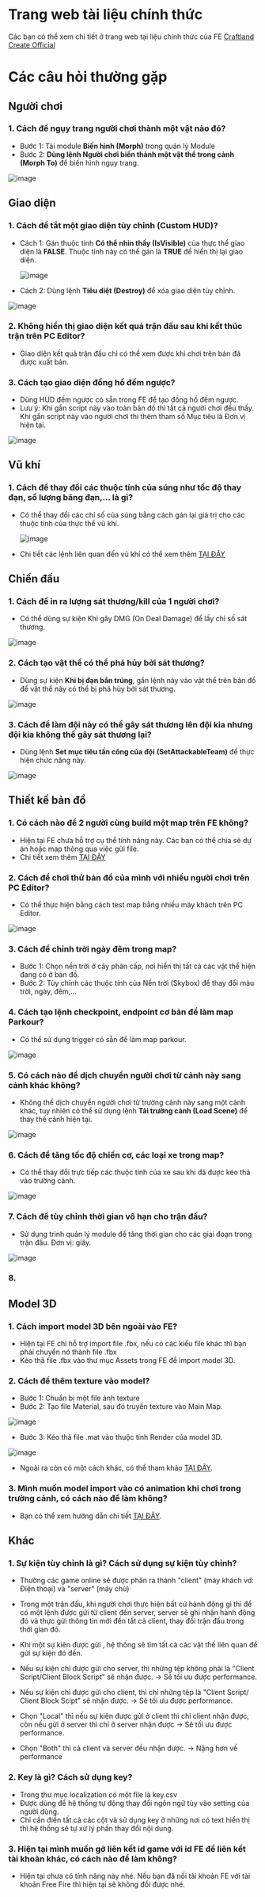# Trang web tài liệu chính thức
Các bạn có thể xem chi tiết ở trang web tại liệu chính thức của FE [Craftland Create Official](https://createofficial.garena.com/vn/docs)


# Các câu hỏi thường gặp

## Người chơi
### 1. Cách để ngụy trang người chơi thành một vật nào đó?
- Bước 1: Tải module **Biến hình (Morph)** trong quản lý Module
- Bước 2: **Dùng lệnh Người chơi biến thành một vật thể trong cảnh (Morph To)** để biến hình ngụy trang.

![image](https://github.com/user-attachments/assets/7dcf91ae-11ef-427c-9088-1ba62f251871)


## Giao diện
### 1. Cách để tắt một giao diện tùy chỉnh (Custom HUD)?
- Cách 1: Gán thuộc tính **Có thể nhìn thấy (IsVisible)** của thực thể giao diện là **FALSE**. Thuộc tính này có thể gán là **TRUE** để hiển thị lại giao diện.
  
  ![image](https://github.com/user-attachments/assets/94c2fa83-2bc7-4798-b3a4-0f2700708d91)

- Cách 2:  Dùng lệnh **Tiêu diệt (Destroy)** để xóa giao diện tùy chỉnh.
  
![image](https://github.com/user-attachments/assets/eb6facad-7204-4953-8cfa-6e95a68b8a14)


### 2. Không hiển thị giao diện kết quả trận đấu sau khi kết thúc trận trên PC Editor?
- Giao diện kết quả trận đấu chỉ có thể xem được khi chơi trên bản đã được xuất bản.


### 3. Cách tạo giao diện đồng hồ đếm ngược?
- Dùng HUD đếm ngược có sẵn trong FE để tạo đồng hồ đếm ngược.
- Lưu ý: Khi gắn script này vào toàn bản đồ thì tất cả người chơi đều thấy. Khi gắn script này vào người chơi thì thêm tham số Mục tiêu là Đơn vị hiện tại.

![image](https://github.com/user-attachments/assets/2f5d52a9-704b-4aae-8e45-18536f9c3570)
  

## Vũ khí
### 1. Cách để thay đổi các thuộc tính của súng như tốc độ thay đạn, số lượng băng đạn,... là gì?
- Có thể thay đổi các chỉ số của súng bằng cách gán lại giá trị cho các thuộc tính của thực thể vũ khí.

  ![image](https://github.com/user-attachments/assets/938c4cd7-7315-4498-b4f3-7249e60a1c9a)

- Chi tiết các lệnh liên quan đến vũ khí có thể xem thêm [TẠI ĐÂY](https://createofficial.garena.com/vn/docs/component-79)


## Chiến đấu
### 1. Cách để in ra lượng sát thương/kill của 1 người chơi?
- Có thể dùng sự kiện Khi gây DMG (On Deal Damage) để lấy chỉ số sát thương.

![image](https://github.com/user-attachments/assets/1eb0f5b2-17e7-43bb-b720-e76c17c0aa54)

### 2. Cách tạo vật thể có thể phá hủy bởi sát thương?
- Dùng sự kiện **Khi bị đạn bắn trúng**, gắn lệnh này vào vật thể trên bản đồ để vật thể này có thể bị phá hủy bởi sát thương.
  
![image](https://github.com/user-attachments/assets/2ad62a33-f7ad-4c1f-831b-8fbaa0b9dc8b)


### 3. Cách để làm đội này có thể gây sát thương lên đội kia nhưng đội kia không thể gây sát thương lại?
- Dùng lệnh **Set mục tiêu tấn công của đội** **(SetAttackableTeam)** để thực hiện chức năng này.

![image](https://github.com/user-attachments/assets/03d725e3-eceb-44d7-a6e4-b66d8daa1159)




## Thiết kế bản đồ
### 1. Có cách nào để 2 người cùng build một map trên FE không?
- Hiện tại FE chưa hỗ trợ cụ thể tính năng này. Các bạn có thể chia sẻ dự án hoặc map thông qua việc gửi file.
- Chi tiết xem thêm [TẠI ĐÂY](https://github.com/trivyGameCTV/Craftland-Tutorial/blob/main/Ti%E1%BA%BFng%20Vi%E1%BB%87t/40.%20Chia%20s%E1%BA%BB%20d%E1%BB%B1%20%C3%A1n/Chia%20s%E1%BA%BB%20D%E1%BB%B1%20%C3%A1n.md)


### 2.  Cách để chơi thử bản đồ của mình với nhiều người chơi trên PC Editor? 
- Có thể thực hiện bằng cách test map bằng nhiều máy khách trên PC Editor.

![image](https://github.com/user-attachments/assets/cba54564-836a-4002-a15a-be870f17bca5)


### 3. Cách để chỉnh trời ngày đêm trong map?
- Bước 1: Chọn nền trời ở cây phân cấp, nơi hiển thị tất cả các vật thể hiện đang có ở bản đồ.
- Bước 2: Tùy chỉnh các thuộc tính của Nền trời (Skybox) để thay đổi màu trời, ngày, đêm,...


### 4. Cách tạo lệnh checkpoint, endpoint cơ bản để làm map Parkour?
- Có thể sử dụng trigger có sẵn để làm map parkour.

![image](https://github.com/user-attachments/assets/2fdc9c44-453f-4793-afb0-1872aed9df01)


### 5. Có cách nào để dịch chuyển người chơi từ cảnh này sang cảnh khác không?
- Không thể dịch chuyển người chơi từ trường cảnh này sang một cảnh khác, tuy nhiên có thể sử dụng lệnh **Tải trường cảnh (Load Scene)** để thay thế cảnh hiện tại.

![image](https://github.com/user-attachments/assets/b3eb88b7-dfa7-4011-b29c-4020a5755f42)


### 6. Cách để tăng tốc độ chiến cơ, các loại xe trong map?
- Có thể thay đổi trực tiếp các thuộc tính của xe sau khi đã được kéo thả vào trường cảnh.

![image](https://github.com/user-attachments/assets/a3deebb4-3062-40d9-8fff-606c765d8bfe)


### 7. Cách để tùy chỉnh thời gian vô hạn cho trận đấu?
- Sử dụng trình quản lý module để tăng thời gian cho các giai đoạn trong trận đấu. Đơn vị: giây.

![image](https://github.com/user-attachments/assets/7ffb5a99-538b-4b34-bd85-cf073422f130)


### 8. 


## Model 3D
### 1. Cách import model 3D bên ngoài vào FE?
- Hiện tại FE chỉ hỗ trợ import file .fbx, nếu có các kiểu file khác thì bạn phải chuyển nó thành file .fbx
- Kéo thả file .fbx vào thư mục Assets trong FE để import model 3D.


### 2. Cách để thêm texture vào model?
- Bước 1: Chuẩn bị một file ảnh texture
- Bước 2: Tạo file Material, sau đó truyền texture vào Main Map.
  
![image](https://github.com/user-attachments/assets/22ff34ec-2e32-44b0-a1cf-aa7989265680)

- Bước 3: Kéo thả file .mat vào thuộc tính Render của model 3D.
  
![image](https://github.com/user-attachments/assets/ad223c06-3b12-48a6-913a-4b3f56c4f9af)

- Ngoài ra còn có một cách khác, có thể tham khảo [TẠI ĐÂY](https://github.com/trivyGameCTV/Craftland-Tutorial/blob/6e10b9713baeacbe1a0d00d5e12ddb8fd75ae3a5/Ti%E1%BA%BFng%20Vi%E1%BB%87t/7.%20Ng%C6%B0%E1%BB%9Di%20ch%C6%A1i/Ng%C6%B0%E1%BB%9Di%20ch%C6%A1i%20-%20S%E1%BB%95%20tay%20ng%C6%B0%E1%BB%9Di%20d%C3%B9ng%20.md#c%C3%A1ch-th%C3%AAm-texture-cho-ng%C6%B0%E1%BB%9Di-ch%C6%A1i-trong-t%E1%BB%87p-d%E1%BB%AF-li%E1%BB%87u-ng%C6%B0%E1%BB%9Di-ch%C6%A1i).


### 3. Mình muốn model import vào có animation khi chơi trong trường cảnh, có cách nào để làm không?
- Bạn có thể xem hướng dẫn chi tiết [TẠI ĐÂY](https://github.com/trivyGameCTV/Craftland-Tutorial/blob/main/Ti%E1%BA%BFng%20Vi%E1%BB%87t/24.%20H%E1%BB%87%20th%E1%BB%91ng%20ho%E1%BA%A1t%20h%C3%ACnh/H%E1%BB%87%20th%E1%BB%91ng%20ho%E1%BA%A1t%20h%C3%ACnh%20-%20H%C6%B0%E1%BB%9Bng%20d%E1%BA%ABn%20ng%C6%B0%E1%BB%9Di%20d%C3%B9ng.md#m%C3%A1y-tr%E1%BA%A1ng-th%C3%A1i-ho%E1%BA%A1t-h%C3%ACnh).




## Khác
### 1. Sự kiện tùy chỉnh là gì? Cách sử dụng sự kiện tùy chỉnh?
- Thường các game online sẽ được phân ra thành "client" (máy khách vd: Điện thoại) và "server" (máy chủ)
- Trong một trận đấu, khi người chơi thực hiện bất cứ hành động gì thì để có một lệnh được gửi từ client đến server, server sẽ ghi nhận hành động đó và thực gửi thông tin mới đến tất cả client, thay đổi trận đấu trong thời gian đó.
 
- Khi một sự kiên được gửi , hệ thống sẽ tìm tất cả các vật thể liên quan để gửi sự kiện đó đến. 

- Nếu sự kiện chỉ được gửi cho server, thì những tệp không phải là "Client Script/Client Block Script" sẽ nhận được. 
-> Sẽ tối ưu được performance. 

- Nếu sự kiện chỉ được gửi cho client, thì chỉ những tệp là "Client Script/ Client Block Scipt" sẽ nhận được. 
-> Sẽ tối ưu được performance. 

- Chọn "Local" thì nếu sự kiện được gửi ở client thì chỉ client nhận được, còn nếu gửi ở server thì chỉ ở server nhận được 
-> Sẽ tối ưu được performance. 

- Chọn "Both" thì cả client và server đều nhận được. 
-> Nặng hơn về performance 


### 2. Key là gì? Cách sử dụng key?
- Trong thư mục localization có một file là key.csv
- Được dùng để hệ thống tự động thay đổi ngôn ngữ tùy vào setting của người dùng. 
- Chỉ cần điền tất cả các cột và sử dụng key ở những nơi có text hiển thị thì hệ thống sẽ tự xử lý phần thay đổi nội dung.


### 3. Hiện tại mình muốn gỡ liên kết id game với id FE để liên kết tài khoản khác, có cách nào để làm không?
- Hiện tại chưa có tính năng này nhé. Nếu bạn đã nối tài khoản FE với tài khoản Free Fire thì hiện tại sẽ không đổi được nhé.


